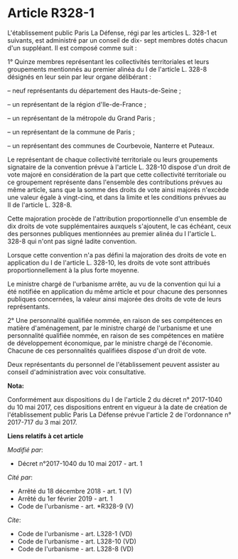 # Article R328-1

L'établissement public Paris La Défense, régi par les articles L. 328-1 et suivants, est administré par un conseil de dix-
sept membres dotés chacun d'un suppléant. Il est composé comme suit : 

1° Quinze membres représentant les collectivités territoriales et leurs groupements mentionnés au premier alinéa du I de
l'article L. 328-8 désignés en leur sein par leur organe délibérant : 

– neuf représentants du département des Hauts-de-Seine ; 

– un représentant de la région d'Ile-de-France ; 

– un représentant de la métropole du Grand Paris ; 

– un représentant de la commune de Paris ; 

– un représentant des communes de Courbevoie, Nanterre et Puteaux. 

Le représentant de chaque collectivité territoriale ou leurs groupements signataire de la convention prévue à l'article L.
328-10 dispose d'un droit de vote majoré en considération de la part que cette collectivité territoriale ou ce groupement
représente dans l'ensemble des contributions prévues au même article, sans que la somme des droits de vote ainsi majorés
n'excède une valeur égale à vingt-cinq, et dans la limite et les conditions prévues au II de l'article L. 328-8. 

Cette majoration procède de l'attribution proportionnelle d'un ensemble de dix droits de vote supplémentaires auxquels
s'ajoutent, le cas échéant, ceux des personnes publiques mentionnées au premier alinéa du I l'article L. 328-8 qui n'ont pas
signé ladite convention. 

Lorsque cette convention n'a pas défini la majoration des droits de vote en application du I de l'article L. 328-10, les
droits de vote sont attribués proportionnellement à la plus forte moyenne. 

Le ministre chargé de l'urbanisme arrête, au vu de la convention qui lui a été notifiée en application du même article et
pour chacune des personnes publiques concernées, la valeur ainsi majorée des droits de vote de leurs représentants. 

2° Une personnalité qualifiée nommée, en raison de ses compétences en matière d'aménagement, par le ministre chargé de
l'urbanisme et une personnalité qualifiée nommée, en raison de ses compétences en matière de développement économique, par le
ministre chargé de l'économie. Chacune de ces personnalités qualifiées dispose d'un droit de vote. 

Deux représentants du personnel de l'établissement peuvent assister au conseil d'administration avec voix consultative.

**Nota:**

Conformément aux dispositions du I de l'article 2 du décret n° 2017-1040 du 10 mai 2017, ces dispositions entrent en vigueur
à la date de création de l'établissement public Paris La Défense prévue l'article 2 de l'ordonnance n° 2017-717 du 3 mai
2017.

**Liens relatifs à cet article**

_Modifié par_:

  - Décret n°2017-1040 du 10 mai 2017 - art. 1

_Cité par_:

  - Arrêté du 18 décembre 2018 - art. 1 (V)
  - Arrêté du 1er février 2019 - art. 1
  - Code de l'urbanisme - art. *R328-9 (V)

_Cite_:

  - Code de l'urbanisme - art. L328-1 (VD)
  - Code de l'urbanisme - art. L328-10 (VD)
  - Code de l'urbanisme - art. L328-8 (VD)
